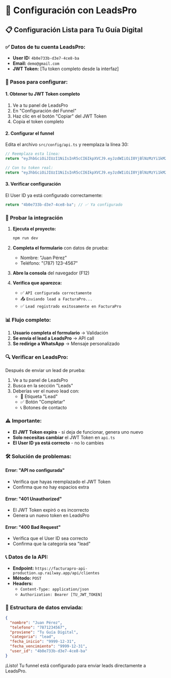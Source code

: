 # 🔧 Configuración con LeadsPro

## 📋 Configuración Lista para Tu Guía Digital

### ✅ **Datos de tu cuenta LeadsPro:**

- **User ID:** `4b0e733b-d3e7-4ce8-ba`
- **Email:** `demo@gmail.com`
- **JWT Token:** [Tu token completo desde la interfaz]

### 🔧 **Pasos para configurar:**

#### **1. Obtener tu JWT Token completo**

1. Ve a tu panel de LeadsPro
2. En "Configuración del Funnel"
3. Haz clic en el botón "Copiar" del JWT Token
4. Copia el token completo

#### **2. Configurar el funnel**

Edita el archivo `src/config/api.ts` y reemplaza la línea 30:

```typescript
// Reemplaza esta línea:
return "eyJhbGciOiJIUzI1NiIsInR5cCI6IkpXVCJ9.eyJzdWIiOiI0YjBlNzMzYi1kM2U3LTRjZTgtYmEiLCJlbWFpbCI6ImRlbW9AZ21haWwuY29tIiwiaWF0IjoxNzM0NzQ4MDAwLCJleHAiOjE3MzQ4MzQ0MDB9.YOUR_ACTUAL_JWT_TOKEN_HERE";

// Con tu token real:
return "eyJhbGciOiJIUzI1NiIsInR5cCI6IkpXVCJ9.eyJzdWIiOiI0YjBlNzMzYi1kM2U3LTRjZTgtYmEiLCJlbWFpbCI6ImRlbW9AZ21haWwuY29tIiwiaWF0IjoxNzM0NzQ4MDAwLCJleHAiOjE3MzQ4MzQ0MDB9.TU_TOKEN_REAL_AQUI";
```

#### **3. Verificar configuración**

El User ID ya está configurado correctamente:

```typescript
return "4b0e733b-d3e7-4ce8-ba"; // ✅ Ya configurado
```

### 🧪 **Probar la integración**

1. **Ejecuta el proyecto:**

   ```bash
   npm run dev
   ```

2. **Completa el formulario** con datos de prueba:

   - Nombre: "Juan Pérez"
   - Teléfono: "(787) 123-4567"

3. **Abre la consola** del navegador (F12)

4. **Verifica que aparezca:**
   - ✅ `API configurada correctamente`
   - 📤 `Enviando lead a FacturaPro...`
   - ✅ `Lead registrado exitosamente en FacturaPro`

### 📊 **Flujo completo:**

1. **Usuario completa el formulario** → Validación
2. **Se envía el lead a LeadsPro** → API call
3. **Se redirige a WhatsApp** → Mensaje personalizado

### 🔍 **Verificar en LeadsPro:**

Después de enviar un lead de prueba:

1. Ve a tu panel de LeadsPro
2. Busca en la sección "Leads"
3. Deberías ver el nuevo lead con:
   - 🎯 Etiqueta "Lead"
   - ✅ Botón "Completar"
   - 📞 Botones de contacto

### ⚠️ **Importante:**

- **El JWT Token expira** - si deja de funcionar, genera uno nuevo
- **Solo necesitas cambiar** el JWT Token en `api.ts`
- **El User ID ya está correcto** - no lo cambies

### 🛠️ **Solución de problemas:**

#### **Error: "API no configurada"**

- Verifica que hayas reemplazado el JWT Token
- Confirma que no hay espacios extra

#### **Error: "401 Unauthorized"**

- El JWT Token expiró o es incorrecto
- Genera un nuevo token en LeadsPro

#### **Error: "400 Bad Request"**

- Verifica que el User ID sea correcto
- Confirma que la categoría sea "lead"

### 📞 **Datos de la API:**

- **Endpoint:** `https://facturapro-api-production.up.railway.app/api/clientes`
- **Método:** `POST`
- **Headers:**
  - `Content-Type: application/json`
  - `Authorization: Bearer [TU_JWT_TOKEN]`

### 🎯 **Estructura de datos enviada:**

```json
{
  "nombre": "Juan Pérez",
  "telefono": "7871234567",
  "proviene": "Tu Guía Digital",
  "categoria": "lead",
  "fecha_inicio": "9999-12-31",
  "fecha_vencimiento": "9999-12-31",
  "user_id": "4b0e733b-d3e7-4ce8-ba"
}
```

¡Listo! Tu funnel está configurado para enviar leads directamente a LeadsPro.
